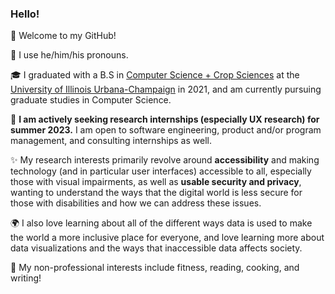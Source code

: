 ### Hello! 

🥳 Welcome to my GitHub!

🍵 I use he/him/his pronouns. 

🎓 I graduated with a B.S in [Computer Science + Crop Sciences](https://cs.illinois.edu/academics/undergraduate/degree-program-options/cs-x-degree-programs/computer-science-crop-sciences) at the [University of Illinois Urbana-Champaign](https://illinois.edu/) in 2021, and am currently pursuing graduate studies in Computer Science.

💼 **I am actively seeking research internships (especially UX research) for summer 2023.** I am open to software engineering, product and/or program management, and consulting internships as well. 

✨ My research interests primarily revolve around **accessibility** and making technology (and in particular user interfaces) accessible to all, especially those with visual impairments, as well as  **usable security and privacy**, wanting to understand the ways that the digital world is less secure for those with disabilities and how we can address these issues.

🌍 I also love learning about all of the different ways data is used to make the world a more inclusive place for everyone, and love learning more about data visualizations and the ways that inaccessible data affects society.

🍳 My non-professional interests include fitness, reading, cooking, and writing! 
